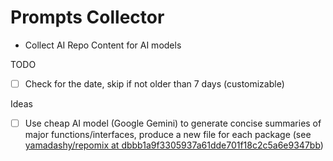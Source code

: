 # Prompts Collector

- Collect AI Repo Content for AI models

TODO

- [ ] Check for the date, skip if not older than 7 days (customizable)

Ideas

- [ ] Use cheap AI model (Google Gemini) to generate concise summaries of major functions/interfaces, produce a new file for each package (see [yamadashy/repomix at dbbb1a9f3305937a61dde701f18c2c5a6e9347bb](https://github.com/yamadashy/repomix/tree/dbbb1a9f3305937a61dde701f18c2c5a6e9347bb?tab=readme-ov-file#custom-instruction))

